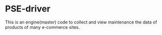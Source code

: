 # PSE-driver


This is an engine(master) code to collect and view maintenance the data of products of many e-commerce sites.
